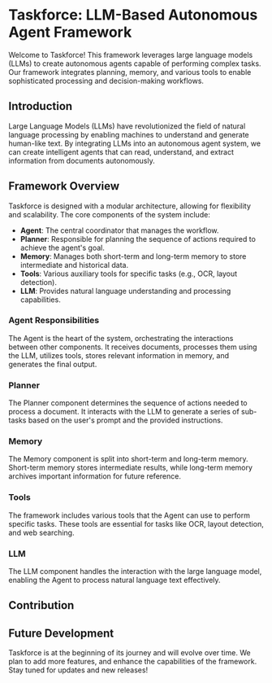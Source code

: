 # Taskforce: LLM-Based Autonomous Agent Framework

Welcome to Taskforce! This framework leverages large language models (LLMs) to create autonomous agents capable of performing complex tasks. Our framework integrates planning, memory, and various tools to enable sophisticated processing and decision-making workflows.

## Introduction

Large Language Models (LLMs) have revolutionized the field of natural language processing by enabling machines to understand and generate human-like text. By integrating LLMs into an autonomous agent system, we can create intelligent agents that can read, understand, and extract information from documents autonomously.

## Framework Overview

Taskforce is designed with a modular architecture, allowing for flexibility and scalability. The core components of the system include:

- **Agent**: The central coordinator that manages the workflow.
- **Planner**: Responsible for planning the sequence of actions required to achieve the agent's goal.
- **Memory**: Manages both short-term and long-term memory to store intermediate and historical data.
- **Tools**: Various auxiliary tools for specific tasks (e.g., OCR, layout detection).
- **LLM**: Provides natural language understanding and processing capabilities.

### Agent Responsibilities

The Agent is the heart of the system, orchestrating the interactions between other components. It receives documents, processes them using the LLM, utilizes tools, stores relevant information in memory, and generates the final output.

### Planner

The Planner component determines the sequence of actions needed to process a document. It interacts with the LLM to generate a series of sub-tasks based on the user's prompt and the provided instructions.

### Memory

The Memory component is split into short-term and long-term memory. Short-term memory stores intermediate results, while long-term memory archives important information for future reference.

### Tools

The framework includes various tools that the Agent can use to perform specific tasks. These tools are essential for tasks like OCR, layout detection, and web searching.

### LLM

The LLM component handles the interaction with the large language model, enabling the Agent to process natural language text effectively.


## Contribution

## Future Development
Taskforce is at the beginning of its journey and will evolve over time. We plan to add more features, and enhance the capabilities of the framework. Stay tuned for updates and new releases!
